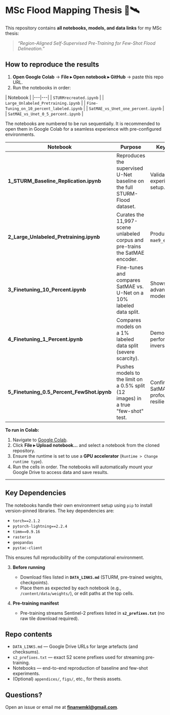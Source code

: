 # MSc Flood Mapping Thesis  🌊🛰️

This repository contains **all notebooks, models, and data links** for my MSc thesis:

> *“Region-Aligned Self-Supervised Pre-Training for Few-Shot Flood Delineation.”*

## How to reproduce the results

1. **Open Google Colab** → **File ▸ Open notebook ▸ GitHub** → paste this repo URL.
2. Run the notebooks in order:

| Notebook | 
|---|---|
| `STURMrecreated.ipynb` | 
| `Large_Unlabeled_Pretraining.ipynb` | 
| `Fine-Tuning_on_10_percent_labeled.ipynb` |
| `SatMAE_vs_Unet_one_percent.ipynb` |
| `SatMAE_vs_Unet_0_5_percent.ipynb` | 

The notebooks are numbered to be run sequentially. It is recommended to open them in Google Colab for a seamless experience with pre-configured environments.

| Notebook                                        | Purpose                                                                          | Key Outcome                               |
| ----------------------------------------------- | -------------------------------------------------------------------------------- | ----------------------------------------- |
| **1_STURM_Baseline_Replication.ipynb**          | Reproduces the supervised U-Net baseline on the full STURM-Flood dataset.        | Validates the experimental setup.         |
| **2_Large_Unlabeled_Pretraining.ipynb**         | Curates the 11,997-scene unlabeled corpus and pre-trains the SatMAE encoder.     | Produces `mae9_epoch20.ckpt`.             |
| **3_Finetuning_10_Percent.ipynb**               | Fine-tunes and compares SatMAE vs. U-Net on a 10% labeled data split.            | Shows U-Net's advantage with moderate data. |
| **4_Finetuning_1_Percent.ipynb**                | Compares models on a 1% labeled data split (severe scarcity).                    | Demonstrates the performance inversion.     |
| **5_Finetuning_0.5_Percent_FewShot.ipynb**      | Pushes models to the limit on a 0.5% split (12 images) in a true "few-shot" test. | Confirms SatMAE's profound resilience.      |

**To run in Colab:**
1.  Navigate to [Google Colab](https://colab.research.google.com/).
2.  Click **File ▸ Upload notebook...** and select a notebook from the cloned repository.
3.  Ensure the runtime is set to use a **GPU accelerator** (`Runtime > Change runtime type`).
4.  Run the cells in order. The notebooks will automatically mount your Google Drive to access data and save results.

---

## Key Dependencies

The notebooks handle their own environment setup using `pip` to install version-pinned libraries. The key dependencies are:
-   `torch==2.1.2`
-   `pytorch-lightning==2.2.4`
-   `timm==0.9.16`
-   `rasterio`
-   `geopandas`
-   `pystac-client`

This ensures full reproducibility of the computational environment.

3. **Before running**  
   - Download files listed in **`DATA_LINKS.md`** (STURM, pre-trained weights, checkpoints).  
   - Place them as expected by each notebook (e.g., `/content/data/weights/`), or edit paths at the top cells.

4. **Pre-training manifest**  
   - Pre-training streams Sentinel-2 prefixes listed in **`s2_prefixes.txt`** (no raw tile download required).
  


## Repo contents

- `DATA_LINKS.md` — Google Drive URLs for large artefacts (and checksums).  
- `s2_prefixes.txt` — exact S2 scene prefixes used for streaming pre-training.  
- Notebooks — end-to-end reproduction of baseline and few-shot experiments.  
- (Optional) `appendices/`, `figs/`, etc., for thesis assets.

## Questions?

Open an issue or email me at **finanwmkl@gmail.com**.
